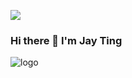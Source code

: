 ![](https://komarev.com/ghpvc/?username=TingFree)
### Hi there 👋 I'm Jay Ting

<img src="https://github-readme-stats.vercel.app/api?username=TingFree&hide=issues&show_icons=true" alt="logo" align="left" style="margin: auto; margin-bottom: 20px;"/>

